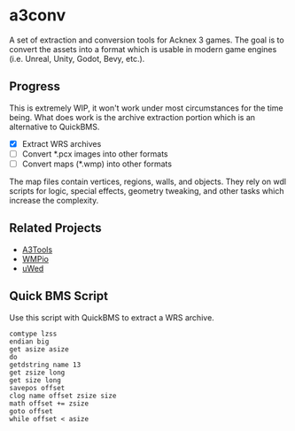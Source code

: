 # a3conv

A set of extraction and conversion tools for Acknex 3 games. The goal is to convert the assets into a format which is usable in modern game engines (i.e. Unreal, Unity, Godot, Bevy, etc.).

## Progress

This is extremely WIP, it won't work under most circumstances for the time being. What does work is the archive extraction portion which is an alternative to QuickBMS.

- [x] Extract WRS archives
- [ ] Convert *.pcx images into other formats
- [ ] Convert maps (*.wmp) into other formats

The map files contain vertices, regions, walls, and objects. They rely on wdl scripts for logic, special effects, geometry tweaking, and other tasks which increase the complexity.

## Related Projects

- [A3Tools](https://github.com/firoball/A3Tools)
- [WMPio](https://github.com/firoball/WMPio)
- [uWed](https://github.com/firoball/uWED)

## Quick BMS Script

Use this script with QuickBMS to extract a WRS archive.

```none
comtype lzss
endian big
get asize asize
do
getdstring name 13
get zsize long
get size long
savepos offset
clog name offset zsize size
math offset += zsize
goto offset
while offset < asize
```

